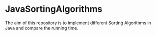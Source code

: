 # JavaSortingAlgorithms
The aim of this repository is to implement different Sorting Algorithms in Java and compare the running time.
